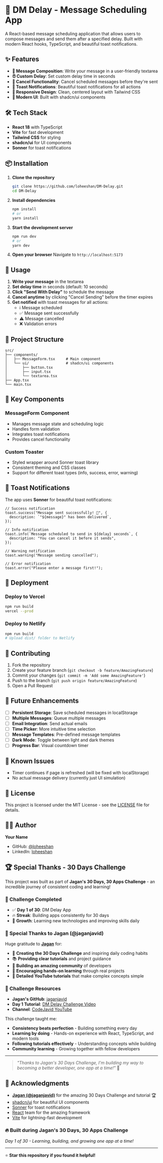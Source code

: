 # 🚀 DM Delay - Message Scheduling App

A React-based message scheduling application that allows users to compose messages and send them after a specified delay. Built with modern React hooks, TypeScript, and beautiful toast notifications.

## ✨ Features

- **📝 Message Composition**: Write your message in a user-friendly textarea
- **⏰ Custom Delay**: Set custom delay time in seconds
- **🔄 Cancel Functionality**: Cancel scheduled messages before they're sent
- **🎉 Toast Notifications**: Beautiful toast notifications for all actions
- **📱 Responsive Design**: Clean, centered layout with Tailwind CSS
- **🎨 Modern UI**: Built with shadcn/ui components

## 🛠️ Tech Stack

- **React 18** with TypeScript
- **Vite** for fast development
- **Tailwind CSS** for styling
- **shadcn/ui** for UI components
- **Sonner** for toast notifications

## 📦 Installation

1. **Clone the repository**

   ```bash
   git clone https://github.com/loheeshan/DM-Delay.git
   cd DM-Delay
   ```

2. **Install dependencies**

   ```bash
   npm install
   # or
   yarn install
   ```

3. **Start the development server**

   ```bash
   npm run dev
   # or
   yarn dev
   ```

4. **Open your browser**
   Navigate to `http://localhost:5173`

## 🎯 Usage

1. **Write your message** in the textarea
2. **Set delay time** in seconds (default: 10 seconds)
3. **Click "Send With Delay"** to schedule the message
4. **Cancel anytime** by clicking "Cancel Sending" before the timer expires
5. **Get notified** with toast messages for all actions:
   - ℹ️ Message scheduled
   - ✅ Message sent successfully
   - ⚠️ Message cancelled
   - ❌ Validation errors

## 📁 Project Structure

```
src/
├── components/
│   ├── MessageForm.tsx     # Main component
│   └── ui/                 # shadcn/ui components
│       ├── button.tsx
│       ├── input.tsx
│       └── textarea.tsx
├── App.tsx
└── main.tsx
```

## 🔧 Key Components

### MessageForm Component

- Manages message state and scheduling logic
- Handles form validation
- Integrates toast notifications
- Provides cancel functionality

### Custom Toaster

- Styled wrapper around Sonner toast library
- Consistent theming and CSS classes
- Support for different toast types (info, success, error, warning)

## 🎨 Toast Notifications

The app uses **Sonner** for beautiful toast notifications:

```tsx
// Success notification
toast.success("Message sent successfully! 🎉", {
  description: `"${message}" has been delivered`,
});

// Info notification
toast.info(`Message scheduled to send in ${delay} seconds`, {
  description: "You can cancel it before it sends",
});

// Warning notification
toast.warning("Message sending cancelled");

// Error notification
toast.error("Please enter a message first!");
```

## 🚀 Deployment

### Deploy to Vercel

```bash
npm run build
vercel --prod
```

### Deploy to Netlify

```bash
npm run build
# Upload dist/ folder to Netlify
```

## 🤝 Contributing

1. Fork the repository
2. Create your feature branch (`git checkout -b feature/AmazingFeature`)
3. Commit your changes (`git commit -m 'Add some AmazingFeature'`)
4. Push to the branch (`git push origin feature/AmazingFeature`)
5. Open a Pull Request

## 📝 Future Enhancements

- [ ] **Persistent Storage**: Save scheduled messages in localStorage
- [ ] **Multiple Messages**: Queue multiple messages
- [ ] **Email Integration**: Send actual emails
- [ ] **Time Picker**: More intuitive time selection
- [ ] **Message Templates**: Pre-defined message templates
- [ ] **Dark Mode**: Toggle between light and dark themes
- [ ] **Progress Bar**: Visual countdown timer

## 🐛 Known Issues

- Timer continues if page is refreshed (will be fixed with localStorage)
- No actual message delivery (currently just UI simulation)

## 📄 License

This project is licensed under the MIT License - see the [LICENSE](LICENSE) file for details.

## 👨‍💻 Author

**Your Name**

- GitHub: [@loheeshan](https://github.com/loheeshan)
- LinkedIn: [loheeshan](https://www.linkedin.com/in/loheeshan/)

## 🏆 Special Thanks - 30 Days Challenge

This project was built as part of **Jagan's 30 Days, 30 Apps Challenge** - an incredible journey of consistent coding and learning!

### 🎯 Challenge Completed

- ✅ **Day 1 of 30**: DM Delay App
- 🔥 **Streak**: Building apps consistently for 30 days
- 💪 **Growth**: Learning new technologies and improving skills daily

### 🙏 Special Thanks to Jagan (@jaganjavid)

Huge gratitude to **[Jagan](https://github.com/jaganjavid)** for:

- 🚀 **Creating the 30 Days Challenge** and inspiring daily coding habits
- 📚 **Providing clear tutorials** and project guidance
- 👥 **Building an amazing community** of developers
- 🎨 **Encouraging hands-on learning** through real projects
- 🎥 **Detailed YouTube tutorials** that make complex concepts simple

### 🔗 Challenge Resources

- **Jagan's GitHub**: [jaganjavid](https://github.com/jaganjavid)
- **Day 1 Tutorial**: [DM Delay Challenge Video](https://www.youtube.com/watch?v=X8SiFDa-EFs&t=126s&ab_channel=codejavid)
- **Channel**: [CodeJavid YouTube](https://www.youtube.com/channel/codejavid)

This challenge taught me:

- **Consistency beats perfection** - Building something every day
- **Learning by doing** - Hands-on experience with React, TypeScript, and modern tools
- **Following tutorials effectively** - Understanding concepts while building
- **Community learning** - Growing together with fellow developers

---

> _"Thanks to Jagan's 30 Days Challenge, I'm building my way to becoming a better developer, one app at a time!"_ 🚀

## 🙏 Acknowledgments

- **[Jagan (@jaganjavid)](https://github.com/jaganjavid)** for the amazing 30 Days Challenge and tutorial 🏆
- [shadcn/ui](https://ui.shadcn.com/) for beautiful UI components
- [Sonner](https://sonner.emilkowal.ski/) for toast notifications
- [React](https://reactjs.org/) team for the amazing framework
- [Vite](https://vitejs.dev/) for lightning-fast development

### 🔥 Built during Jagan's 30 Days, 30 Apps Challenge

_Day 1 of 30 - Learning, building, and growing one app at a time!_

---

⭐ **Star this repository if you found it helpful!**
